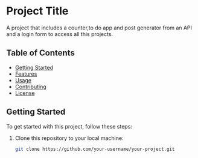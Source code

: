 # Project Title

A project that includes a counter,to do app and post generator from an API and a login form to access all this projects.

## Table of Contents

- [Getting Started](#getting-started)
- [Features](#features)
- [Usage](#usage)
- [Contributing](#contributing)
- [License](#license)

## Getting Started

To get started with this project, follow these steps:

1. Clone this repository to your local machine:

   ```bash
   git clone https://github.com/your-username/your-project.git
   ```
